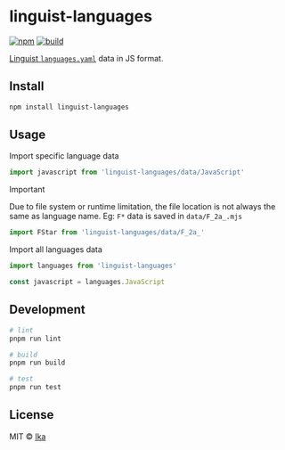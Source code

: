 # linguist-languages

[![npm](https://img.shields.io/npm/v/linguist-languages.svg)](https://www.npmjs.com/package/linguist-languages)
[![build](https://img.shields.io/github/actions/workflow/status/ikatyang/linguist-languages/test.yml)](https://github.com/ikatyang/linguist-languages/actions?query=branch%3Amain)

[Linguist `languages.yaml`](https://github.com/github/linguist/blob/main/lib/linguist/languages.yml) data in JS format.

## Install

```sh
npm install linguist-languages
```

## Usage

Import specific language data

```js
import javascript from 'linguist-languages/data/JavaScript'
```

> [!IMPORTANT]
> Due to file system or runtime limitation, the file location is not always the same as language name.
> Eg: `F*` data is saved in `data/F_2a_.mjs`
>
> ```js
> import FStar from 'linguist-languages/data/F_2a_'
> ```

Import all languages data

```js
import languages from 'linguist-languages'

const javascript = languages.JavaScript
```

## Development

```sh
# lint
pnpm run lint

# build
pnpm run build

# test
pnpm run test
```

## License

MIT © [Ika](https://github.com/ikatyang)
